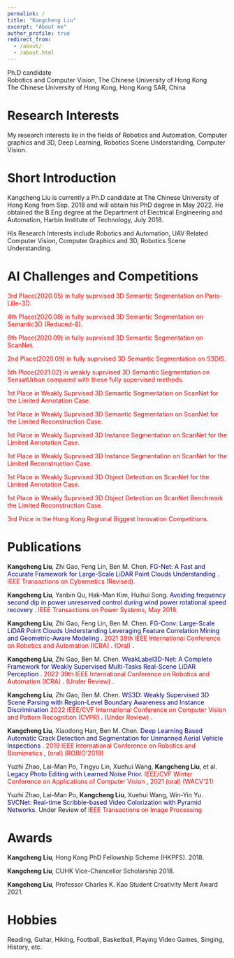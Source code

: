```yaml
---
permalink: /
title: "Kangcheng Liu"
excerpt: "About me"
author_profile: true
redirect_from: 
  - /about/
  - /about.html
---
```


Ph.D candidate <br>
Robotics and Computer Vision, The Chinese University of Hong Kong <br>
The Chinese University of Hong Kong, Hong Kong SAR, China

**Research Interests**
======
My research interests lie in the fields of Robotics and Automation, Computer graphics and 3D,  Deep Learning, Robotics Scene Understanding, Computer Vision. 


**Short Introduction**
======
Kangcheng Liu is currently a Ph.D candidate at The Chinese University of Hong Kong from Sep. 2018 and will obtain his PhD degree in May 2022. He obtained the B.Eng degree at the Department of Electrical Engineering and Automation, Harbin Institute of Technology, July 2018. 


His Research Interests include Robotics and Automation, UAV Related Computer Vision,  Computer Graphics and 3D,  Robotics Scene Understanding.

**AI Challenges and Competitions**
======

<font color='Red'>3rd Place(2020.05) in fully suprvised 3D Semantic Segmentation on Paris-Lille-3D. </font>   <br>

<font color='Red'>4th Place(2020.08) in fully suprvised 3D Semantic Segmentation on Semantic3D (Reduced-8). </font>  <br>

<font color='Red'>6th Place(2020.09) in fully suprvised 3D Semantic Segmentation on ScanNet. </font>  <br>

<font color='Red'>2nd Place(2020.09) in fully suprvised 3D Semantic Segmentation on S3DIS. </font>  <br>

<font color='Red'>5th Place(2021.02) in weakly suprvised 3D Semantic Segmentation on SensatUrban compared with those fully supervised methods. </font>  <br>

<font color='Red'>1st Place in Weakly Suprvised 3D Semantic Segmentation on ScanNet for the Limited Annotation Case. </font>  <br>

<font color='Red'>1st Place in Weakly Suprvised 3D Semantic Segmentation on ScanNet for the Limited Reconstruction Case. </font>  <br>

<font color='Red'>1st Place in Weakly Suprvised 3D Instance Segmentation on ScanNet for the Limited Annotation Case. </font>  <br>

<font color='Red'>1st Place in Weakly Suprvised 3D Instance Segmentation on ScanNet for the Limited Reconstruction Case. </font>  <br>

<font color='Red'>1st Place in Weakly Suprvised 3D Object Detection on ScanNet for the Limited Annotation Case. </font>  <br>

<font color='Red'>1st Place in Weakly Suprvised 3D Object Detection on ScanNet Benchmark the Limited Reconstruction Case. </font>  <br>

<font color='Red'>3rd Price in the Hong Kong Regional Biggest Innovation Competitions. </font>  <br>

Publications
======

**Kangcheng Liu**, Zhi Gao, Feng Lin, Ben M. Chen. <font color='Navy'> FG-Net: A Fast and Accurate Framework for Large-Scale LiDAR Point Clouds Understanding </font>. <font color='Red'> IEEE Transactions on Cybernetics (Revised). </font>

**Kangcheng Liu**, Yanbin Qu, Hak-Man Kim, Huihui Song. <font color='Navy'> Avoiding frequency second dip in power unreserved control during wind power rotational speed recovery </font>. <font color='Red'> IEEE Transactions on Power Systems, May 2018. </font>

**Kangcheng Liu**, Zhi Gao, Feng Lin, Ben M. Chen. <font color='Navy'> FG-Conv: Large-Scale LiDAR Point Clouds Understanding Leveraging Feature Correlation Mining and Geometric-Aware Modeling  </font>. <font color='Red'> 2021 38th IEEE International Conference on Robotics and Automation (ICRA) </font>. <font color='Red'> (Oral) </font>.

**Kangcheng Liu**, Zhi Gao, Ben M. Chen. <font color='Navy'> WeakLabel3D-Net: A Complete Framework for Weakly Supervised Multi-Tasks Real-Scene LiDAR Perception   </font>. <font color='Red'> 2022 39th IEEE International Conference on Robotics and Automation (ICRA) </font>. <font color='Red'> (Under Review) </font>.

**Kangcheng Liu**, Zhi Gao, Ben M. Chen. <font color='Navy'> WS3D: Weakly Supervised 3D Scene Parsing with Region-Level Boundary Awareness and Instance Discrimination </font> <font color='Red'> 2022 IEEE/CVF International Conference on Computer Vision and Pattern Recognition (CVPR) </font>. <font color='Red'> (Under Review) </font>.

**Kangcheng Liu**, Xiaodong Han, Ben M. Chen. <font color='Navy'> Deep Learning Based Automatic Crack Detection and Segmentation for Unmanned Aerial Vehicle Inspections  </font>. <font color='Red'> 2019 IEEE International Conference on Robotics and Biomimetics </font>, <font color='Red'> (oral) (ROBIO'2019) </font>

Yuzhi Zhao, Lai-Man Po, Tingyu Lin, Xuehui Wang, **Kangcheng Liu**, et al. <font color='Navy'> Legacy Photo Editing with Learned Noise Prior</font>. <font color='Red'> IEEE/CVF Winter Conference on Applications of Computer Vision </font>, <font color='Red'> 2021 (oral) (WACV'21) </font>

Yuzhi Zhao, Lai-Man Po, **Kangcheng Liu**, Xuehui Wang, Win-Yin Yu. <font color='Navy'> SVCNet: Real-time Scribble-based Video Colorization with Pyramid Networks</font>. Under Review of <font color='Red'> IEEE Transactions on Image Processing </font>

Awards
======

**Kangcheng Liu**,  Hong Kong PhD Fellowship Scheme (HKPFS). 2018.

**Kangcheng Liu**,  CUHK Vice-Chancellor Scholarship 2018.

**Kangcheng Liu**, Professor Charles K. Kao Student Creativity Merit Award 2021.


Hobbies
======

Reading, Guitar, Hiking, Football, Basketball, Playing Video Games, Singing, History, etc.
